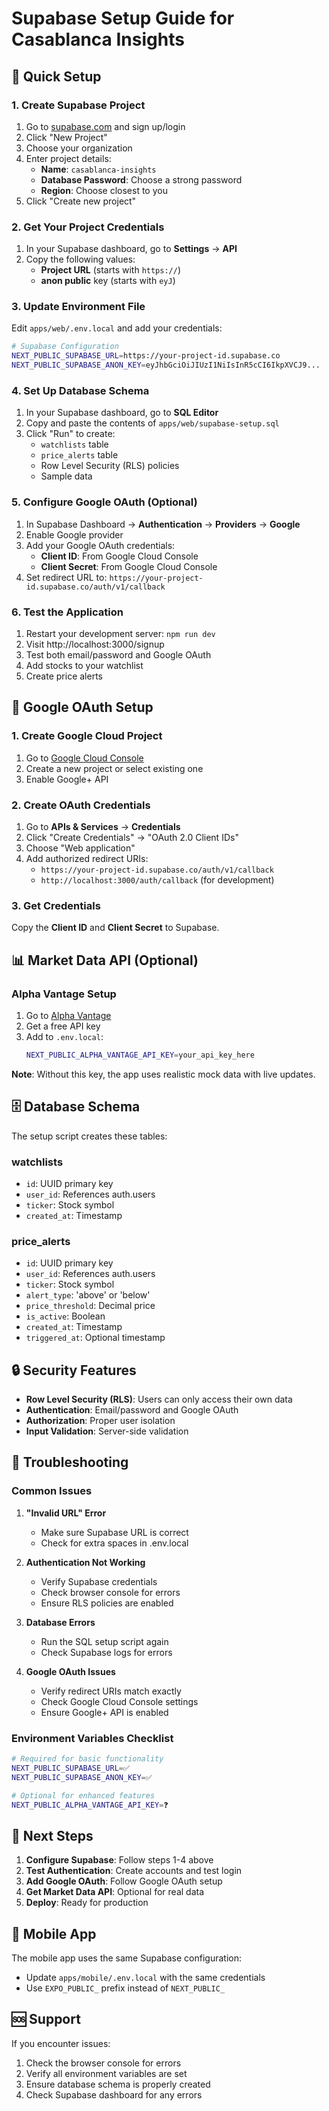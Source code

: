 # Supabase Setup Guide for Casablanca Insights

## 🚀 Quick Setup

### 1. Create Supabase Project

1. Go to [supabase.com](https://supabase.com) and sign up/login
2. Click "New Project"
3. Choose your organization
4. Enter project details:
   - **Name**: `casablanca-insights`
   - **Database Password**: Choose a strong password
   - **Region**: Choose closest to you
5. Click "Create new project"

### 2. Get Your Project Credentials

1. In your Supabase dashboard, go to **Settings** → **API**
2. Copy the following values:
   - **Project URL** (starts with `https://`)
   - **anon public** key (starts with `eyJ`)

### 3. Update Environment File

Edit `apps/web/.env.local` and add your credentials:

```bash
# Supabase Configuration
NEXT_PUBLIC_SUPABASE_URL=https://your-project-id.supabase.co
NEXT_PUBLIC_SUPABASE_ANON_KEY=eyJhbGciOiJIUzI1NiIsInR5cCI6IkpXVCJ9...
```

### 4. Set Up Database Schema

1. In your Supabase dashboard, go to **SQL Editor**
2. Copy and paste the contents of `apps/web/supabase-setup.sql`
3. Click "Run" to create:
   - `watchlists` table
   - `price_alerts` table
   - Row Level Security (RLS) policies
   - Sample data

### 5. Configure Google OAuth (Optional)

1. In Supabase Dashboard → **Authentication** → **Providers** → **Google**
2. Enable Google provider
3. Add your Google OAuth credentials:
   - **Client ID**: From Google Cloud Console
   - **Client Secret**: From Google Cloud Console
4. Set redirect URL to: `https://your-project-id.supabase.co/auth/v1/callback`

### 6. Test the Application

1. Restart your development server: `npm run dev`
2. Visit http://localhost:3000/signup
3. Test both email/password and Google OAuth
4. Add stocks to your watchlist
5. Create price alerts

## 🔧 Google OAuth Setup

### 1. Create Google Cloud Project

1. Go to [Google Cloud Console](https://console.cloud.google.com/)
2. Create a new project or select existing one
3. Enable Google+ API

### 2. Create OAuth Credentials

1. Go to **APIs & Services** → **Credentials**
2. Click "Create Credentials" → "OAuth 2.0 Client IDs"
3. Choose "Web application"
4. Add authorized redirect URIs:
   - `https://your-project-id.supabase.co/auth/v1/callback`
   - `http://localhost:3000/auth/callback` (for development)

### 3. Get Credentials

Copy the **Client ID** and **Client Secret** to Supabase.

## 📊 Market Data API (Optional)

### Alpha Vantage Setup

1. Go to [Alpha Vantage](https://www.alphavantage.co/support/#api-key)
2. Get a free API key
3. Add to `.env.local`:
   ```bash
   NEXT_PUBLIC_ALPHA_VANTAGE_API_KEY=your_api_key_here
   ```

**Note**: Without this key, the app uses realistic mock data with live updates.

## 🗄️ Database Schema

The setup script creates these tables:

### watchlists
- `id`: UUID primary key
- `user_id`: References auth.users
- `ticker`: Stock symbol
- `created_at`: Timestamp

### price_alerts
- `id`: UUID primary key
- `user_id`: References auth.users
- `ticker`: Stock symbol
- `alert_type`: 'above' or 'below'
- `price_threshold`: Decimal price
- `is_active`: Boolean
- `created_at`: Timestamp
- `triggered_at`: Optional timestamp

## 🔒 Security Features

- **Row Level Security (RLS)**: Users can only access their own data
- **Authentication**: Email/password and Google OAuth
- **Authorization**: Proper user isolation
- **Input Validation**: Server-side validation

## 🚨 Troubleshooting

### Common Issues

1. **"Invalid URL" Error**
   - Make sure Supabase URL is correct
   - Check for extra spaces in .env.local

2. **Authentication Not Working**
   - Verify Supabase credentials
   - Check browser console for errors
   - Ensure RLS policies are enabled

3. **Database Errors**
   - Run the SQL setup script again
   - Check Supabase logs for errors

4. **Google OAuth Issues**
   - Verify redirect URIs match exactly
   - Check Google Cloud Console settings
   - Ensure Google+ API is enabled

### Environment Variables Checklist

```bash
# Required for basic functionality
NEXT_PUBLIC_SUPABASE_URL=✅
NEXT_PUBLIC_SUPABASE_ANON_KEY=✅

# Optional for enhanced features
NEXT_PUBLIC_ALPHA_VANTAGE_API_KEY=❓
```

## 🎯 Next Steps

1. **Configure Supabase**: Follow steps 1-4 above
2. **Test Authentication**: Create accounts and test login
3. **Add Google OAuth**: Follow Google OAuth setup
4. **Get Market Data API**: Optional for real data
5. **Deploy**: Ready for production

## 📱 Mobile App

The mobile app uses the same Supabase configuration:
- Update `apps/mobile/.env.local` with the same credentials
- Use `EXPO_PUBLIC_` prefix instead of `NEXT_PUBLIC_`

## 🆘 Support

If you encounter issues:
1. Check the browser console for errors
2. Verify all environment variables are set
3. Ensure database schema is properly created
4. Check Supabase dashboard for any errors 